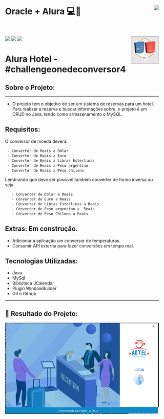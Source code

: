 # Oracle + Alura 💻🤟  <img align="right" src="https://cursos.alura.com.br/assets/images/certificates/new/logo/oracle-one-logo.png"><br><br>
<a href="https://www.linkedin.com/in/pabloleite03/" target="_blank"><img src="https://img.shields.io/badge/-LinkedIn-%230077B5?style=for-the-badge&logo=linkedin&logoColor=white"></a>
<a href = "mailto:devpbleite@gmail.com"> <img src="https://img.shields.io/badge/-Gmail-%23333?style=for-the-badge&logo=gmail&logoColor=white" target="_blank"></a>
<a href="https://discord.com/channels/@PabloL#3331" target="_blank"><img src="https://img.shields.io/badge/Discord-7289DA?style=for-the-badge&logo=discord&logoColor=white" target="_blank"></a>
<img align="right" src="https://github.com/devpbleite/alura-hotel/blob/main/src/imagenes/Capturar1.PNG" width="18%">

# Alura Hotel - #challengeonedeconversor4

 

## Sobre o Projeto:
___

  - O projeto tem o objetivo de ser um sistema de reservas para um hotel. Para realizar a reserva e buscar informações sobre, o projeto é um CRUD no Java, tendo como armazenamento o MySQL.

## Requisitos:

 O conversor de moeda deverá:
 
     - Converter de Reais a Dólar
     - Converter de Reais a Euro
     - Converter de Reais a Libras Esterlinas
     - Converter de Reais a Peso argentino
     - Converter de Reais a Peso Chileno
     
Lembrando que deve ser possível também converter de forma inversa ou seja:

       - Converter de Dólar a Reais
       - Converter de Euro a Reais
       - Converter de Libras Esterlinas a Reais
       - Converter de Peso argentino a  Reais
       - Converter de Peso Chileno a Reais     

## Extras: Em construção.

 - Adicionar a aplicação um conversor de temperaturas.
 - Consumir API externa para fazer conversões em tempo real.

## Tecnologias Utilizadas:
-	Java
-	MySql
- Biblioteca JCalendar
- Plugin WindowBuilder
- Git e Github
___

## 📌 Resultado do Projeto: 

<img align="center" src="https://github.com/devpbleite/alura-hotel/blob/main/src/imagenes/Capturar.PNG">

